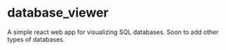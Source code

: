 # database_viewer
A simple react web app for visualizing SQL databases. Soon to add other types of databases.
